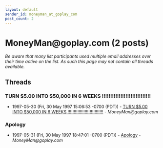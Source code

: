 ```yaml
---
layout: default
sender_id: moneyman_at_goplay_com
post_count: 2
---
```


# MoneyMan<span>@</span>goplay.com (2 posts)

_Be aware that many list participants used multiple email addresses over their time active on the list. As such this page may not contain all threads available._

## Threads

### TURN $5.00 INTO $50,000 IN 6 WEEKS !!!!!!!!!!!!!!!!!!!!!!!!!!!!!
+ 1997-05-30 (Fri, 30 May 1997 15:06:53 -0700 (PDT)) - [TURN $5.00 INTO $50,000 IN 6 WEEKS !!!!!!!!!!!!!!!!!!!!!!!!!!!!!](/archive/1997/05/e6efa91ccf0c36a29e2a0e56eec2e07df5f303016b329b129191b69570500eeb) - _MoneyMan@goplay.com_

### Apology
+ 1997-05-31 (Fri, 30 May 1997 18:47:01 -0700 (PDT)) - [Apology](/archive/1997/05/aa9f1b4dbc948ca7b923e2e53ef695df3a357c1a55e104e615d0b677e515ea6c) - _MoneyMan@goplay.com_

